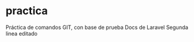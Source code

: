 practica
========

Práctica de comandos GIT, con base de prueba Docs de Laravel
Segunda linea editado